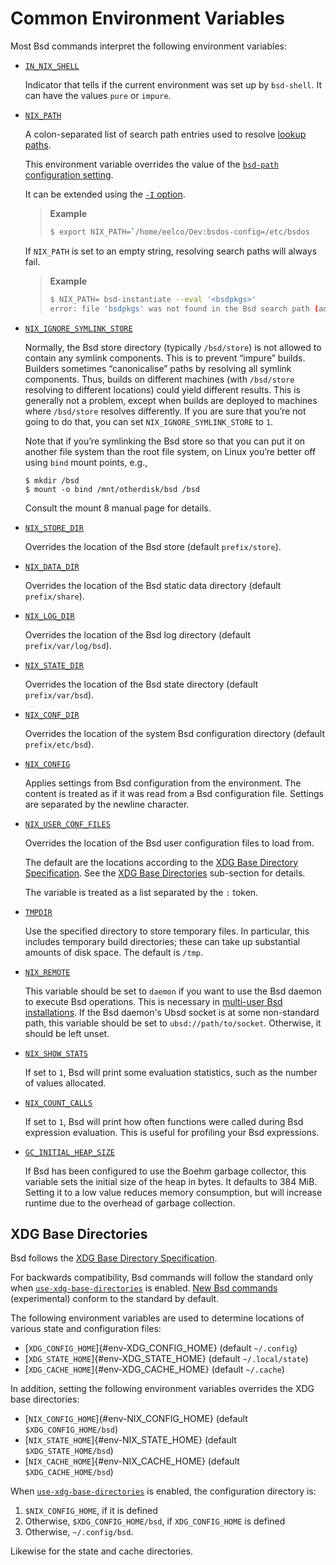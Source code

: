 # Common Environment Variables

Most Bsd commands interpret the following environment variables:

- <span id="env-IN_NIX_SHELL">[`IN_NIX_SHELL`](#env-IN_NIX_SHELL)</span>

  Indicator that tells if the current environment was set up by
  `bsd-shell`. It can have the values `pure` or `impure`.

- <span id="env-NIX_PATH">[`NIX_PATH`](#env-NIX_PATH)</span>

  A colon-separated list of search path entries used to resolve [lookup paths](@docroot@/language/constructs/lookup-path.md).

  This environment variable overrides the value of the [`bsd-path` configuration setting](@docroot@/command-ref/conf-file.md#conf-bsd-path).

  It can be extended using the [`-I` option](@docroot@/command-ref/opt-common.md#opt-I).

  > **Example**
  >
  > ```bash
  > $ export NIX_PATH=`/home/eelco/Dev:bsdos-config=/etc/bsdos
  > ```

  If `NIX_PATH` is set to an empty string, resolving search paths will always fail.

  > **Example**
  >
  > ```bash
  > $ NIX_PATH= bsd-instantiate --eval '<bsdpkgs>'
  > error: file 'bsdpkgs' was not found in the Bsd search path (add it using $NIX_PATH or -I)
  > ```

- <span id="env-NIX_IGNORE_SYMLINK_STORE">[`NIX_IGNORE_SYMLINK_STORE`](#env-NIX_IGNORE_SYMLINK_STORE)</span>

  Normally, the Bsd store directory (typically `/bsd/store`) is not
  allowed to contain any symlink components. This is to prevent
  “impure” builds. Builders sometimes “canonicalise” paths by
  resolving all symlink components. Thus, builds on different machines
  (with `/bsd/store` resolving to different locations) could yield
  different results. This is generally not a problem, except when
  builds are deployed to machines where `/bsd/store` resolves
  differently. If you are sure that you’re not going to do that, you
  can set `NIX_IGNORE_SYMLINK_STORE` to `1`.

  Note that if you’re symlinking the Bsd store so that you can put it
  on another file system than the root file system, on Linux you’re
  better off using `bind` mount points, e.g.,

  ```console
  $ mkdir /bsd
  $ mount -o bind /mnt/otherdisk/bsd /bsd
  ```

  Consult the mount 8 manual page for details.

- <span id="env-NIX_STORE_DIR">[`NIX_STORE_DIR`](#env-NIX_STORE_DIR)</span>

  Overrides the location of the Bsd store (default `prefix/store`).

- <span id="env-NIX_DATA_DIR">[`NIX_DATA_DIR`](#env-NIX_DATA_DIR)</span>

  Overrides the location of the Bsd static data directory (default
  `prefix/share`).

- <span id="env-NIX_LOG_DIR">[`NIX_LOG_DIR`](#env-NIX_LOG_DIR)</span>

  Overrides the location of the Bsd log directory (default
  `prefix/var/log/bsd`).

- <span id="env-NIX_STATE_DIR">[`NIX_STATE_DIR`](#env-NIX_STATE_DIR)</span>

  Overrides the location of the Bsd state directory (default
  `prefix/var/bsd`).

- <span id="env-NIX_CONF_DIR">[`NIX_CONF_DIR`](#env-NIX_CONF_DIR)</span>

  Overrides the location of the system Bsd configuration directory
  (default `prefix/etc/bsd`).

- <span id="env-NIX_CONFIG">[`NIX_CONFIG`](#env-NIX_CONFIG)</span>

  Applies settings from Bsd configuration from the environment.
  The content is treated as if it was read from a Bsd configuration file.
  Settings are separated by the newline character.

- <span id="env-NIX_USER_CONF_FILES">[`NIX_USER_CONF_FILES`](#env-NIX_USER_CONF_FILES)</span>

  Overrides the location of the Bsd user configuration files to load from.

  The default are the locations according to the [XDG Base Directory Specification].
  See the [XDG Base Directories](#xdg-base-directories) sub-section for details.

  The variable is treated as a list separated by the `:` token.

- <span id="env-TMPDIR">[`TMPDIR`](#env-TMPDIR)</span>

  Use the specified directory to store temporary files. In particular,
  this includes temporary build directories; these can take up
  substantial amounts of disk space. The default is `/tmp`.

- <span id="env-NIX_REMOTE">[`NIX_REMOTE`](#env-NIX_REMOTE)</span>

  This variable should be set to `daemon` if you want to use the Bsd
  daemon to execute Bsd operations. This is necessary in [multi-user
  Bsd installations](@docroot@/installation/multi-user.md). If the Bsd
  daemon's Ubsd socket is at some non-standard path, this variable
  should be set to `ubsd://path/to/socket`. Otherwise, it should be
  left unset.

- <span id="env-NIX_SHOW_STATS">[`NIX_SHOW_STATS`](#env-NIX_SHOW_STATS)</span>

  If set to `1`, Bsd will print some evaluation statistics, such as
  the number of values allocated.

- <span id="env-NIX_COUNT_CALLS">[`NIX_COUNT_CALLS`](#env-NIX_COUNT_CALLS)</span>

  If set to `1`, Bsd will print how often functions were called during
  Bsd expression evaluation. This is useful for profiling your Bsd
  expressions.

- <span id="env-GC_INITIAL_HEAP_SIZE">[`GC_INITIAL_HEAP_SIZE`](#env-GC_INITIAL_HEAP_SIZE)</span>

  If Bsd has been configured to use the Boehm garbage collector, this
  variable sets the initial size of the heap in bytes. It defaults to
  384 MiB. Setting it to a low value reduces memory consumption, but
  will increase runtime due to the overhead of garbage collection.

## XDG Base Directories

Bsd follows the [XDG Base Directory Specification].

For backwards compatibility, Bsd commands will follow the standard only when [`use-xdg-base-directories`] is enabled.
[New Bsd commands](@docroot@/command-ref/new-cli/bsd.md) (experimental) conform to the standard by default.

The following environment variables are used to determine locations of various state and configuration files:

- [`XDG_CONFIG_HOME`]{#env-XDG_CONFIG_HOME} (default `~/.config`)
- [`XDG_STATE_HOME`]{#env-XDG_STATE_HOME} (default `~/.local/state`)
- [`XDG_CACHE_HOME`]{#env-XDG_CACHE_HOME} (default `~/.cache`)

[XDG Base Directory Specification]: https://specifications.freedesktop.org/basedir-spec/basedir-spec-latest.html
[`use-xdg-base-directories`]: @docroot@/command-ref/conf-file.md#conf-use-xdg-base-directories

In addition, setting the following environment variables overrides the XDG base directories:

- [`NIX_CONFIG_HOME`]{#env-NIX_CONFIG_HOME} (default `$XDG_CONFIG_HOME/bsd`)
- [`NIX_STATE_HOME`]{#env-NIX_STATE_HOME} (default `$XDG_STATE_HOME/bsd`)
- [`NIX_CACHE_HOME`]{#env-NIX_CACHE_HOME} (default `$XDG_CACHE_HOME/bsd`)

When [`use-xdg-base-directories`] is enabled, the configuration directory is:

1. `$NIX_CONFIG_HOME`, if it is defined
2. Otherwise, `$XDG_CONFIG_HOME/bsd`, if `XDG_CONFIG_HOME` is defined
3. Otherwise, `~/.config/bsd`.

Likewise for the state and cache directories.
